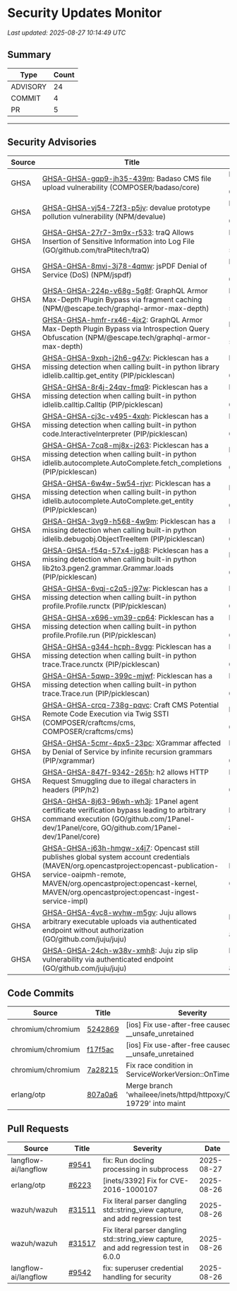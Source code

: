 # Security Updates Monitor

*Last updated: 2025-08-27 10:14:49 UTC*

## Summary
| Type | Count |
|------|-------|
| ADVISORY | 24 |
| COMMIT | 4 |
| PR | 5 |

---

## Security Advisories

| Source | Title | Severity | Date |
|--------|-------|----------|------|
| GHSA | [GHSA-GHSA-gqp9-jh35-439m](https://github.com/advisories/GHSA-gqp9-jh35-439m): Badaso CMS file upload vulnerability (COMPOSER/badaso/core) | HIGH (CVSS: 0.0) | 2025-08-26 |
| GHSA | [GHSA-GHSA-vj54-72f3-p5jv](https://github.com/advisories/GHSA-vj54-72f3-p5jv): devalue prototype pollution vulnerability (NPM/devalue) | HIGH (CVSS: 0.0) | 2025-08-26 |
| GHSA | [GHSA-GHSA-27r7-3m9x-r533](https://github.com/advisories/GHSA-27r7-3m9x-r533): traQ Allows Insertion of Sensitive Information into Log File (GO/github.com/traPtitech/traQ) | MODERATE (CVSS: 5.9) | 2025-08-26 |
| GHSA | [GHSA-GHSA-8mvj-3j78-4qmw](https://github.com/advisories/GHSA-8mvj-3j78-4qmw): jsPDF Denial of Service (DoS) (NPM/jspdf) | HIGH (CVSS: 0.0) | 2025-08-26 |
| GHSA | [GHSA-GHSA-224p-v68g-5g8f](https://github.com/advisories/GHSA-224p-v68g-5g8f): GraphQL Armor Max-Depth Plugin Bypass via fragment caching (NPM/@escape.tech/graphql-armor-max-depth) | MODERATE (CVSS: 5.3) | 2025-08-26 |
| GHSA | [GHSA-GHSA-hmfr-rx46-4jx2](https://github.com/advisories/GHSA-hmfr-rx46-4jx2): GraphQL Armor Max-Depth Plugin Bypass via Introspection Query Obfuscation (NPM/@escape.tech/graphql-armor-max-depth) | MODERATE (CVSS: 5.3) | 2025-08-26 |
| GHSA | [GHSA-GHSA-9xph-j2h6-g47v](https://github.com/advisories/GHSA-9xph-j2h6-g47v): Picklescan has a missing detection when calling built-in python library idlelib.calltip.get_entity (PIP/picklescan) | MODERATE (CVSS: 0.0) | 2025-08-26 |
| GHSA | [GHSA-GHSA-8r4j-24qv-fmq9](https://github.com/advisories/GHSA-8r4j-24qv-fmq9): Picklescan has a missing detection when calling built-in python idlelib.calltip.Calltip (PIP/picklescan) | MODERATE (CVSS: 0.0) | 2025-08-26 |
| GHSA | [GHSA-GHSA-cj3c-v495-4xqh](https://github.com/advisories/GHSA-cj3c-v495-4xqh): Picklescan has a missing detection when calling built-in python code.InteractiveInterpreter (PIP/picklescan) | MODERATE (CVSS: 0.0) | 2025-08-26 |
| GHSA | [GHSA-GHSA-7cq8-mj8x-j263](https://github.com/advisories/GHSA-7cq8-mj8x-j263): Picklescan has a missing detection when calling built-in python idlelib.autocomplete.AutoComplete.fetch_completions (PIP/picklescan) | MODERATE (CVSS: 0.0) | 2025-08-26 |
| GHSA | [GHSA-GHSA-6w4w-5w54-rjvr](https://github.com/advisories/GHSA-6w4w-5w54-rjvr): Picklescan has a missing detection when calling built-in python idlelib.autocomplete.AutoComplete.get_entity (PIP/picklescan) | MODERATE (CVSS: 0.0) | 2025-08-26 |
| GHSA | [GHSA-GHSA-3vg9-h568-4w9m](https://github.com/advisories/GHSA-3vg9-h568-4w9m): Picklescan has a missing detection when calling built-in python idlelib.debugobj.ObjectTreeItem (PIP/picklescan) | MODERATE (CVSS: 0.0) | 2025-08-26 |
| GHSA | [GHSA-GHSA-f54q-57x4-jg88](https://github.com/advisories/GHSA-f54q-57x4-jg88): Picklescan has a missing detection when calling built-in python lib2to3.pgen2.grammar.Grammar.loads (PIP/picklescan) | MODERATE (CVSS: 0.0) | 2025-08-26 |
| GHSA | [GHSA-GHSA-6vqj-c2q5-j97w](https://github.com/advisories/GHSA-6vqj-c2q5-j97w): Picklescan has a missing detection when calling built-in python profile.Profile.runctx (PIP/picklescan) | MODERATE (CVSS: 0.0) | 2025-08-26 |
| GHSA | [GHSA-GHSA-x696-vm39-cp64](https://github.com/advisories/GHSA-x696-vm39-cp64): Picklescan has a missing detection when calling built-in python profile.Profile.run (PIP/picklescan) | MODERATE (CVSS: 0.0) | 2025-08-26 |
| GHSA | [GHSA-GHSA-g344-hcph-8vgg](https://github.com/advisories/GHSA-g344-hcph-8vgg): Picklescan has a missing detection when calling built-in python trace.Trace.runctx (PIP/picklescan) | MODERATE (CVSS: 0.0) | 2025-08-26 |
| GHSA | [GHSA-GHSA-5qwp-399c-mjwf](https://github.com/advisories/GHSA-5qwp-399c-mjwf): Picklescan has a missing detection when calling built-in python trace.Trace.run (PIP/picklescan) | MODERATE (CVSS: 0.0) | 2025-08-26 |
| GHSA | [GHSA-GHSA-crcq-738g-pqvc](https://github.com/advisories/GHSA-crcq-738g-pqvc): Craft CMS Potential Remote Code Execution via Twig SSTI (COMPOSER/craftcms/cms, COMPOSER/craftcms/cms) | MODERATE (CVSS: 0.0) | 2025-08-25 |
| GHSA | [GHSA-GHSA-5cmr-4px5-23pc](https://github.com/advisories/GHSA-5cmr-4px5-23pc): XGrammar affected by Denial of Service by infinite recursion grammars (PIP/xgrammar) | HIGH (CVSS: 0.0) | 2025-08-25 |
| GHSA | [GHSA-GHSA-847f-9342-265h](https://github.com/advisories/GHSA-847f-9342-265h): h2 allows HTTP Request Smuggling due to illegal characters in headers (PIP/h2) | MODERATE (CVSS: 0.0) | 2025-08-25 |
| GHSA | [GHSA-GHSA-8j63-96wh-wh3j](https://github.com/advisories/GHSA-8j63-96wh-wh3j): 1Panel agent certificate verification bypass leading to arbitrary command execution (GO/github.com/1Panel-dev/1Panel/core, GO/github.com/1Panel-dev/1Panel/core) | HIGH (CVSS: 8.1) | 2025-08-01 |
| GHSA | [GHSA-GHSA-j63h-hmgw-x4j7](https://github.com/advisories/GHSA-j63h-hmgw-x4j7): Opencast still publishes global system account credentials  (MAVEN/org.opencastproject:opencast-publication-service-oaipmh-remote, MAVEN/org.opencastproject:opencast-kernel, MAVEN/org.opencastproject:opencast-ingest-service-impl) | MODERATE (CVSS: 6.5) | 2025-07-25 |
| GHSA | [GHSA-GHSA-4vc8-wvhw-m5gv](https://github.com/advisories/GHSA-4vc8-wvhw-m5gv): Juju allows arbitrary executable uploads via authenticated endpoint without authorization (GO/github.com/juju/juju) | HIGH (CVSS: 8.8) | 2025-07-09 |
| GHSA | [GHSA-GHSA-24ch-w38v-xmh8](https://github.com/advisories/GHSA-24ch-w38v-xmh8): Juju zip slip vulnerability via authenticated endpoint (GO/github.com/juju/juju) | HIGH (CVSS: 8.8) | 2025-07-09 |

## Code Commits

| Source | Title | Severity | Date |
|--------|-------|----------|------|
| chromium/chromium | [5242869](https://github.com/chromium/chromium/commit/524286931756a9df944a0915172d1384db01e5ca) | [ios] Fix use-after-free caused by __unsafe_unretained | 2025-08-27 |
| chromium/chromium | [f17f5ac](https://github.com/chromium/chromium/commit/f17f5ac4eb340722d5ff61e60cd6efd98fbab83b) | [ios] Fix use-after-free caused by __unsafe_unretained | 2025-08-27 |
| chromium/chromium | [7a28215](https://github.com/chromium/chromium/commit/7a2821580c0fd65387c70d432017e31881a90c51) | Fix race condition in ServiceWorkerVersion::OnTimeoutTimer | 2025-08-27 |
| erlang/otp | [807a0a6](https://github.com/erlang/otp/commit/807a0a6ecf1bdfe7543ae05816ac1140004a0dcb) | Merge branch 'whaileee/inets/httpd/httpoxy/OTP-19729' into maint | 2025-08-26 |

## Pull Requests

| Source | Title | Severity | Date |
|--------|-------|----------|------|
| langflow-ai/langflow | [#9541](https://github.com/langflow-ai/langflow/pull/9541) | fix: Run docling processing in subprocess | 2025-08-27 |
| erlang/otp | [#6223](https://github.com/erlang/otp/pull/6223) | [inets/3392] Fix for CVE-2016-1000107 | 2025-08-26 |
| wazuh/wazuh | [#31511](https://github.com/wazuh/wazuh/pull/31511) | Fix literal parser dangling std::string_view capture, and add regression test | 2025-08-26 |
| wazuh/wazuh | [#31517](https://github.com/wazuh/wazuh/pull/31517) | Fix literal parser dangling std::string_view capture, and add regression test in 6.0.0 | 2025-08-26 |
| langflow-ai/langflow | [#9542](https://github.com/langflow-ai/langflow/pull/9542) | fix: superuser credential handling for security | 2025-08-26 |

